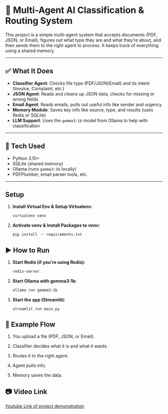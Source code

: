 # 🧠 Multi-Agent AI Classification & Routing System

This project is a simple multi-agent system that accepts documents (PDF, JSON, or Email), figures out what type they are and what they’re about, and then sends them to the right agent to process. It keeps track of everything using a shared memory.

---

## ✅ What It Does

- **Classifier Agent**: Checks file type (PDF/JSON/Email) and its intent (Invoice, Complaint, etc.)
- **JSON Agent**: Reads and cleans up JSON data, checks for missing or wrong fields
- **Email Agent**: Reads emails, pulls out useful info like sender and urgency
- **Memory Module**: Saves key info like source, type, and results (uses Redis or SQLite)
- **LLM Support**: Uses the `gemma3:1b` model from Ollama to help with classification

---

## 🧰 Tech Used

- Python 3.10+
- SQLite (shared memory)
- Ollama (runs `gemma3:1b` locally)
- PDFPlumber, email parser tools, etc.

---

## Setup

1. **Install Virtual Env & Setup Virtualenv:**
    ```bash
    virtualenv venv
    ```
    

2. **Activate venv & Install Packages to venv:**
    ```bash
    pip install -r requirements.txt
    ```

## ▶️ How to Run

1. **Start Redis (if you're using Redis):**
   ```bash
   redis-server
   ```

2. **Start Ollama with gemma3:1b:**
    ```bash
    ollama run gemma3:1b
    ```

3. **Start the app (Streamlit):**
    ```bash
    streamlit run main.py
    ```


## 📌 Example Flow

1. You upload a file (PDF, JSON, or Email).

2. Classifier decides what it is and what it wants.

3. Routes it to the right agent.

4. Agent pulls info.

5. Memory saves the data.


## 📷 Video Link

[Youtube Link of project demonstration](https://www.youtube.com/watch?v=s85pUZu6qns)